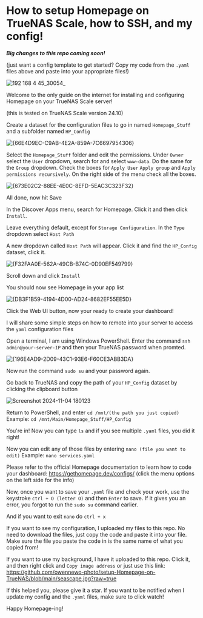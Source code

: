 # How to setup Homepage on TrueNAS Scale, how to SSH, and my config!

***Big changes to this repo coming soon!***

(just want a config template to get started? Copy my code from the `.yaml` files above and paste into your appropriate files!)

![192 168 4 45_30054_](https://github.com/user-attachments/assets/19e981f6-0514-48d2-b962-7c4909ea6de1)

Welcome to the only guide on the internet for installing and configuring Homepage on your TrueNAS Scale server!

(this is tested on TrueNAS Scale version 24.10)

Create a dataset for the configuration files to go in named `Homepage_Stuff` and a subfolder named `HP_Config`

![{66E4D9EC-C9AB-4E2A-859A-7C6697954306}](https://github.com/user-attachments/assets/fae3b763-23f4-4007-9def-d112c71a6a8b)

Select the `Homepage_Stuff` folder and edit the permissions. Under `Owner` select the `User` dropdown, search for and select `www-data`. Do the same for the `Group` dropdown. Check the boxes for `Apply User` `Apply group` and `Apply permissions recursively`. On the right side of the menu check all the boxes.

![{673E02C2-88EE-4E0C-8EFD-5EAC3C323F32}](https://github.com/user-attachments/assets/e1c5e0e7-86c9-4ae0-9622-5f67ad2abe51)

All done, now hit Save

In the Discover Apps menu, search for Homepage. Click it and then click `Install`.
   
Leave everything default, except for `Storage Configuration`. In the `Type` dropdown select `Host Path`

A new dropdown called `Host Path` will appear. Click it and find the `HP_Config` dataset, click it.

![{F32FAA0E-562A-49CB-B74C-0D90EF549799}](https://github.com/user-attachments/assets/d6681307-adab-4e4b-98db-3f3b146d9732)

Scroll down and click `Install`

You should now see Homepage in your app list

![{DB3F1B59-4194-4D00-AD24-8682EF55EE5D}](https://github.com/user-attachments/assets/ad0545a1-bf81-40c1-8095-43ce9b9894db)

Click the Web UI button, now your ready to create your dashboard!

I will share some simple steps on how to remote into your server to access the `yaml` configuration files

Open a terminal, I am using Windows PowerShell. Enter the command `ssh admin@your-server-IP` and then your TrueNAS password when promted.

![{196E4AD9-2D09-43C1-93E6-F60CE3ABB3DA}](https://github.com/user-attachments/assets/f0096723-13b9-45b1-a162-552d51a656a9)

Now run the command `sudo su` and your password again.

Go back to TrueNAS and copy the path of your `HP_Config` dataset by clicking the clipboard button

![Screenshot 2024-11-04 180123](https://github.com/user-attachments/assets/8f2cd256-e600-419c-a038-2a8b5ab7e58f)

Return to PowerShell, and enter `cd /mnt/(the path you just copied)` Example: `cd /mnt/Main/Homepage_Stuff/HP_Config`

You're in! Now you can type `ls` and if you see multiple `.yaml` files, you did it right!

Now you can edit any of those files by entering `nano (file you want to edit)` Example: `nano services.yaml`

Please refer to the official Homepage documentation to learn how to code your dashboard: https://gethomepage.dev/configs/ (click the menu options on the left side for the info)

Now, once you want to save your `.yaml` file and check your work, use the keystroke `ctrl + O (letter O)` and then `Enter` to save. If it gives you an error, you forgot to run the `sudo su` command earlier.

And if you want to exit `nano` do `ctrl + x`

If you want to see my configuration, I uploaded my files to this repo.
No need to download the files, just copy the code and paste it into your file. Make sure the file you paste the code in is the same name of what you copied from!

If you want to use my background, I have it uploaded to this repo. Click it, and then right click and `Copy image address` or just use this link: https://github.com/owennewo-photo/setup-Homepage-on-TrueNAS/blob/main/seascape.jpg?raw=true

If this helped you, please give it a star. If you want to be notified when I update my config and the `.yaml` files, make sure to click watch!

Happy Homepage-ing!
